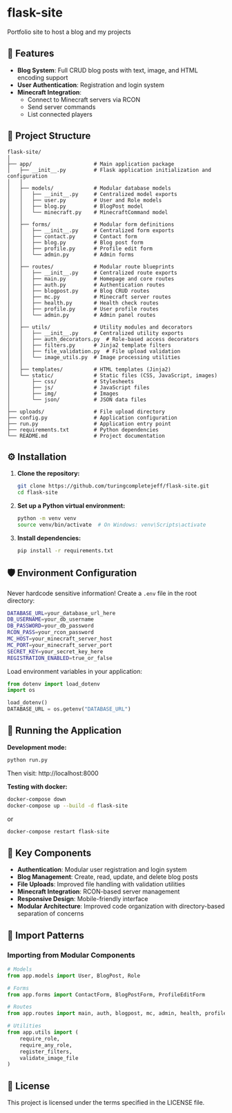 # flask-site
Portfolio site to host a blog and my projects

## 📌 Features

- **Blog System**: Full CRUD blog posts with text, image, and HTML encoding support
- **User Authentication**: Registration and login system
- **Minecraft Integration**:
  - Connect to Minecraft servers via RCON
  - Send server commands
  - List connected players

## 📂 Project Structure

```
flask-site/
│
├── app/                    # Main application package
│   ├── __init__.py         # Flask application initialization and configuration
│   │
│   ├── models/             # Modular database models
│   │   ├── __init__.py     # Centralized model exports
│   │   ├── user.py         # User and Role models
│   │   ├── blog.py         # BlogPost model
│   │   └── minecraft.py    # MinecraftCommand model
│   │
│   ├── forms/              # Modular form definitions
│   │   ├── __init__.py     # Centralized form exports
│   │   ├── contact.py      # Contact form
│   │   ├── blog.py         # Blog post form
│   │   ├── profile.py      # Profile edit form
│   │   └── admin.py        # Admin forms
│   │
│   ├── routes/             # Modular route blueprints
│   │   ├── __init__.py     # Centralized route exports
│   │   ├── main.py         # Homepage and core routes
│   │   ├── auth.py         # Authentication routes
│   │   ├── blogpost.py     # Blog CRUD routes
│   │   ├── mc.py           # Minecraft server routes
│   │   ├── health.py       # Health check routes
│   │   ├── profile.py      # User profile routes
│   │   └── admin.py        # Admin panel routes
│   │
│   ├── utils/              # Utility modules and decorators
│   │   ├── __init__.py     # Centralized utility exports
│   │   ├── auth_decorators.py  # Role-based access decorators
│   │   ├── filters.py      # Jinja2 template filters
│   │   ├── file_validation.py  # File upload validation
│   │   └── image_utils.py  # Image processing utilities
│   │
│   ├── templates/          # HTML templates (Jinja2)
│   └── static/             # Static files (CSS, JavaScript, images)
│       ├── css/            # Stylesheets
│       ├── js/             # JavaScript files
│       ├── img/            # Images
│       └── json/           # JSON data files
│
├── uploads/                # File upload directory
├── config.py               # Application configuration
├── run.py                  # Application entry point
├── requirements.txt        # Python dependencies
└── README.md               # Project documentation
```

## ⚙️ Installation

1. **Clone the repository:**
   ```bash
   git clone https://github.com/turingcompletejeff/flask-site.git
   cd flask-site
   ```

2. **Set up a Python virtual environment:**
   ```bash
   python -m venv venv
   source venv/bin/activate  # On Windows: venv\Scripts\activate
   ```

3. **Install dependencies:**
   ```bash
   pip install -r requirements.txt
   ```


## 🛡️ Environment Configuration

Never hardcode sensitive information! Create a `.env` file in the root directory:

```bash
DATABASE_URL=your_database_url_here
DB_USERNAME=your_db_username
DB_PASSWORD=your_db_password
RCON_PASS=your_rcon_password
MC_HOST=your_minecraft_server_host
MC_PORT=your_minecraft_server_port
SECRET_KEY=your_secret_key_here
REGISTRATION_ENABLED=true_or_false
```

Load environment variables in your application:

```python
from dotenv import load_dotenv
import os

load_dotenv()
DATABASE_URL = os.getenv("DATABASE_URL")
```

## 🚀 Running the Application

**Development mode:**
```bash
python run.py
```
Then visit: http://localhost:8000

**Testing with docker:**
```bash
docker-compose down
docker-compose up --build -d flask-site
```
or 
```bash
docker-compose restart flask-site
```

## 🔧 Key Components

- **Authentication**: Modular user registration and login system
- **Blog Management**: Create, read, update, and delete blog posts
- **File Uploads**: Improved file handling with validation utilities
- **Minecraft Integration**: RCON-based server management
- **Responsive Design**: Mobile-friendly interface
- **Modular Architecture**: Improved code organization with directory-based separation of concerns

## 📝 Import Patterns

### Importing from Modular Components

```python
# Models
from app.models import User, BlogPost, Role

# Forms
from app.forms import ContactForm, BlogPostForm, ProfileEditForm

# Routes
from app.routes import main, auth, blogpost, mc, admin, health, profile

# Utilities
from app.utils import (
    require_role,
    require_any_role,
    register_filters,
    validate_image_file
)
```

## 📝 License

This project is licensed under the terms specified in the LICENSE file.
